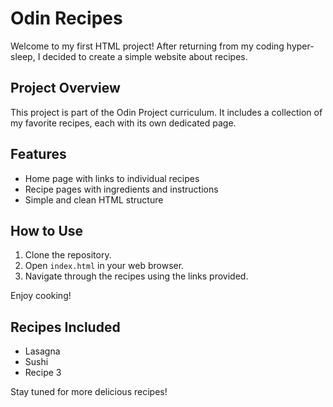 # Odin Recipes

Welcome to my first HTML project! After returning from my coding hyper-sleep, I decided to create a simple website about recipes.

## Project Overview

This project is part of the Odin Project curriculum. It includes a collection of my favorite recipes, each with its own dedicated page.

## Features

- Home page with links to individual recipes
- Recipe pages with ingredients and instructions
- Simple and clean HTML structure

## How to Use

1. Clone the repository.
2. Open `index.html` in your web browser.
3. Navigate through the recipes using the links provided.

Enjoy cooking!

## Recipes Included

- Lasagna
- Sushi
- Recipe 3

Stay tuned for more delicious recipes!